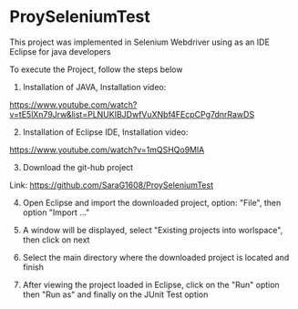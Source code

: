 # ProySeleniumTest

This project was implemented in Selenium Webdriver using as an IDE Eclipse for java developers

To execute the Project, follow the steps below

1. Installation of JAVA, Installation video:

https://www.youtube.com/watch?v=tE5lXn79Jrw&list=PLNUKIBJDwfVuXNbf4FEcpCPg7dnrRawDS

2. Installation of Eclipse IDE, Installation video:

https://www.youtube.com/watch?v=1mQSHQo9MlA

3. Download the git-hub project

Link: https://github.com/SaraG1608/ProySeleniumTest

4. Open Eclipse and import the downloaded project, option: "File", then option "Import ..."

5. A window will be displayed, select "Existing projects into worlspace", then click on next

6. Select the main directory where the downloaded project is located and finish

7. After viewing the project loaded in Eclipse, click on the "Run" option then "Run as" and finally on the JUnit Test option
